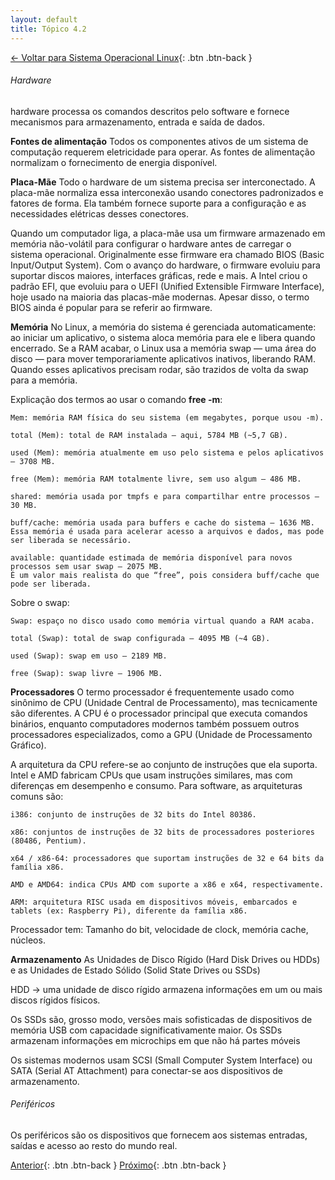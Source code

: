 ```yaml
---
layout: default 
title: Tópico 4.2
---
```


[← Voltar para Sistema Operacional Linux](/linux-essentials/01-book-lpi/Topico-04-Sistema-Operacional-Linux/){: .btn .btn-back }

###### Hardware
hardware processa os comandos descritos pelo software e fornece mecanismos para armazenamento, entrada e saída de dados.

**Fontes de alimentação**
Todos os componentes ativos de um sistema de computação requerem eletricidade para operar.
As fontes de alimentação normalizam o fornecimento de energia disponível.

**Placa-Mãe**
Todo o hardware de um sistema precisa ser interconectado. A placa-mãe normaliza essa
interconexão usando conectores padronizados e fatores de forma. Ela também fornece suporte
para a configuração e as necessidades elétricas desses conectores.

Quando um computador liga, a placa-mãe usa um firmware armazenado em memória não-volátil para configurar o hardware antes de carregar o sistema operacional. Originalmente esse firmware era chamado BIOS (Basic Input/Output System). Com o avanço do hardware, o firmware evoluiu para suportar discos maiores, interfaces gráficas, rede e mais. A Intel criou o padrão EFI, que evoluiu para o UEFI (Unified Extensible Firmware Interface), hoje usado na maioria das placas-mãe modernas. Apesar disso, o termo BIOS ainda é popular para se referir ao firmware.

**Memória**
No Linux, a memória do sistema é gerenciada automaticamente: ao iniciar um aplicativo, o sistema aloca memória para ele e libera quando encerrado. Se a RAM acabar, o Linux usa a memória swap — uma área do disco — para mover temporariamente aplicativos inativos, liberando RAM. Quando esses aplicativos precisam rodar, são trazidos de volta da swap para a memória.

Explicação dos termos ao usar o comando **free -m**:

    Mem: memória RAM física do seu sistema (em megabytes, porque usou -m).

    total (Mem): total de RAM instalada — aqui, 5784 MB (~5,7 GB).

    used (Mem): memória atualmente em uso pelo sistema e pelos aplicativos — 3708 MB.

    free (Mem): memória RAM totalmente livre, sem uso algum — 486 MB.

    shared: memória usada por tmpfs e para compartilhar entre processos — 30 MB.

    buff/cache: memória usada para buffers e cache do sistema — 1636 MB.
    Essa memória é usada para acelerar acesso a arquivos e dados, mas pode ser liberada se necessário.

    available: quantidade estimada de memória disponível para novos processos sem usar swap — 2075 MB.
    É um valor mais realista do que “free”, pois considera buff/cache que pode ser liberada.

Sobre o swap:

    Swap: espaço no disco usado como memória virtual quando a RAM acaba.

    total (Swap): total de swap configurada — 4095 MB (~4 GB).

    used (Swap): swap em uso — 2189 MB.

    free (Swap): swap livre — 1906 MB.

**Processadores**
O termo processador é frequentemente usado como sinônimo de CPU (Unidade Central de Processamento), mas tecnicamente são diferentes. A CPU é o processador principal que executa comandos binários, enquanto computadores modernos também possuem outros processadores especializados, como a GPU (Unidade de Processamento Gráfico).

A arquitetura da CPU refere-se ao conjunto de instruções que ela suporta. Intel e AMD fabricam CPUs que usam instruções similares, mas com diferenças em desempenho e consumo. Para software, as arquiteturas comuns são:

    i386: conjunto de instruções de 32 bits do Intel 80386.

    x86: conjuntos de instruções de 32 bits de processadores posteriores (80486, Pentium).

    x64 / x86-64: processadores que suportam instruções de 32 e 64 bits da família x86.

    AMD e AMD64: indica CPUs AMD com suporte a x86 e x64, respectivamente.

    ARM: arquitetura RISC usada em dispositivos móveis, embarcados e tablets (ex: Raspberry Pi), diferente da família x86.

Processador tem: Tamanho do bit, velocidade de clock, memória cache, núcleos.

**Armazenamento**
As Unidades de Disco Rígido (Hard Disk Drives ou HDDs) e as Unidades de Estado Sólido (Solid State Drives ou
SSDs)

HDD -> uma unidade de disco rígido armazena informações em um ou mais discos
rígidos físicos.

Os SSDs são, grosso modo, versões mais sofisticadas de dispositivos de memória USB com
capacidade significativamente maior. Os SSDs armazenam informações em microchips em que
não há partes móveis

Os sistemas modernos usam SCSI (Small Computer System Interface) ou SATA (Serial AT
Attachment) para conectar-se aos dispositivos de armazenamento.

###### Periféricos

Os periféricos são os dispositivos que fornecem aos sistemas entradas, saídas e acesso ao resto do mundo real.

[Anterior](/linux-essentials/01-book-lpi/Topico-04-Sistema-Operacional-Linux/4.1-EscolhendoUmSistemaOperacional){: .btn .btn-back }
[Próximo](/linux-essentials/01-book-lpi/Topico-04-Sistema-Operacional-Linux/4.1-EscolhendoUmSistemaOperacional){: .btn .btn-back }
